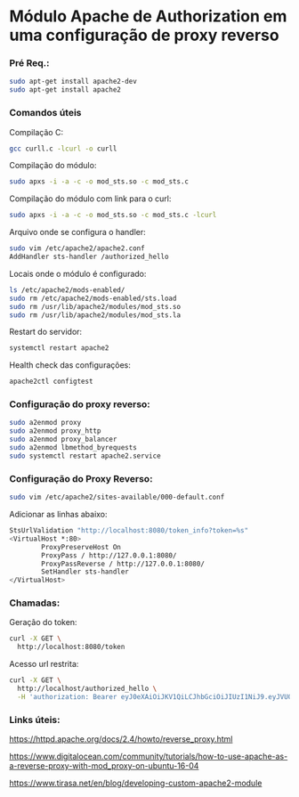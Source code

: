 # Módulo Apache de Authorization em uma configuração de proxy reverso

### Pré Req.:

```sh
sudo apt-get install apache2-dev
sudo apt-get install apache2
```

### Comandos úteis

Compilação C:

```sh
gcc curll.c -lcurl -o curll
```

Compilação do módulo:

```sh
sudo apxs -i -a -c -o mod_sts.so -c mod_sts.c
```

Compilação do módulo com link para o curl:

```sh
sudo apxs -i -a -c -o mod_sts.so -c mod_sts.c -lcurl
```

Arquivo onde se configura o handler:

```sh
sudo vim /etc/apache2/apache2.conf
AddHandler sts-handler /authorized_hello
```

Locais onde o módulo é configurado:

```sh
ls /etc/apache2/mods-enabled/
sudo rm /etc/apache2/mods-enabled/sts.load
sudo rm /usr/lib/apache2/modules/mod_sts.so
sudo rm /usr/lib/apache2/modules/mod_sts.la
```

Restart do servidor:

```sh
systemctl restart apache2
```

Health check das configurações:

```sh
apache2ctl configtest
```

### Configuração do proxy reverso:

```sh
sudo a2enmod proxy
sudo a2enmod proxy_http
sudo a2enmod proxy_balancer
sudo a2enmod lbmethod_byrequests
sudo systemctl restart apache2.service
```


### Configuração do Proxy Reverso:

```sh
sudo vim /etc/apache2/sites-available/000-default.conf
```

Adicionar as linhas abaixo:

```sh
StsUrlValidation "http://localhost:8080/token_info?token=%s"
<VirtualHost *:80>
        ProxyPreserveHost On
        ProxyPass / http://127.0.0.1:8080/
        ProxyPassReverse / http://127.0.0.1:8080/
        SetHandler sts-handler
</VirtualHost>
```

### Chamadas:

Geração do token:

```sh
curl -X GET \
  http://localhost:8080/token
```

Acesso url restrita:
```sh
curl -X GET \
  http://localhost/authorized_hello \
  -H 'authorization: Bearer eyJ0eXAiOiJKV1QiLCJhbGciOiJIUzI1NiJ9.eyJVU0VSX0lEIjiMSIsInVzZXJuYW1lIjoidGVudGF0aXZhZmMifQ.NN9MXTfabh_tf9VeJbHoc7tGNd6fSf4jTfThSNkTBaY'
```

### Links úteis:

https://httpd.apache.org/docs/2.4/howto/reverse_proxy.html

https://www.digitalocean.com/community/tutorials/how-to-use-apache-as-a-reverse-proxy-with-mod_proxy-on-ubuntu-16-04

https://www.tirasa.net/en/blog/developing-custom-apache2-module